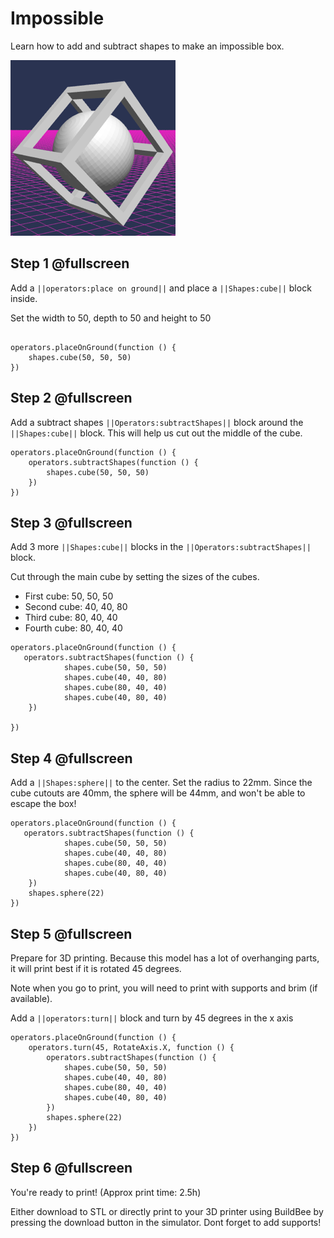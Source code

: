 # Impossible

Learn how to add and subtract shapes to make an impossible box.

![Make an impossible box](/docs/static/examples/impossible-box/project-image.png)



## Step 1 @fullscreen

Add a ``||operators:place on ground||``  and place a ``||Shapes:cube||`` block inside.

Set the width to 50, depth to 50 and height to 50

```blocks

operators.placeOnGround(function () {
    shapes.cube(50, 50, 50)
})

```

## Step 2 @fullscreen

Add a subtract shapes ``||Operators:subtractShapes||`` block around the ``||Shapes:cube||`` block.  This will help us cut out the middle of the cube.

```blocks
operators.placeOnGround(function () {
    operators.subtractShapes(function () {
        shapes.cube(50, 50, 50)
    })
})
```

## Step 3 @fullscreen
Add 3 more ``||Shapes:cube||`` blocks in the ``||Operators:subtractShapes||`` block. 

Cut through the main cube by setting the sizes of the cubes.

* First cube: 50, 50, 50
* Second cube: 40, 40, 80
* Third cube: 80, 40, 40
* Fourth cube: 80, 40, 40


```blocks
operators.placeOnGround(function () {
   operators.subtractShapes(function () {
            shapes.cube(50, 50, 50)
            shapes.cube(40, 40, 80)
            shapes.cube(80, 40, 40)
            shapes.cube(40, 80, 40)
    })

})
```

## Step 4 @fullscreen
Add a ``||Shapes:sphere||`` to the center.  Set the radius to 22mm.
Since the cube cutouts are 40mm, the sphere will be 44mm, and won't be able to escape the box!

```blocks
operators.placeOnGround(function () {
   operators.subtractShapes(function () {
            shapes.cube(50, 50, 50)
            shapes.cube(40, 40, 80)
            shapes.cube(80, 40, 40)
            shapes.cube(40, 80, 40)
    })
    shapes.sphere(22)
})
```

## Step 5 @fullscreen
Prepare for 3D printing.  Because this model has a lot of overhanging parts, it will print best if it is rotated 45 degrees. 

Note when you go to print, you will need to print with supports and brim (if available). 

Add a ``||operators:turn||`` block and turn by 45 degrees in the x axis

```blocks
operators.placeOnGround(function () {
    operators.turn(45, RotateAxis.X, function () {
        operators.subtractShapes(function () {
            shapes.cube(50, 50, 50)
            shapes.cube(40, 40, 80)
            shapes.cube(80, 40, 40)
            shapes.cube(40, 80, 40)
        })
        shapes.sphere(22)
    })
})
```
## Step 6 @fullscreen
You're ready to print!  (Approx print time: 2.5h)

Either download to STL or directly print to your 3D printer using BuildBee by pressing the download button in the simulator.  Dont forget to add supports!